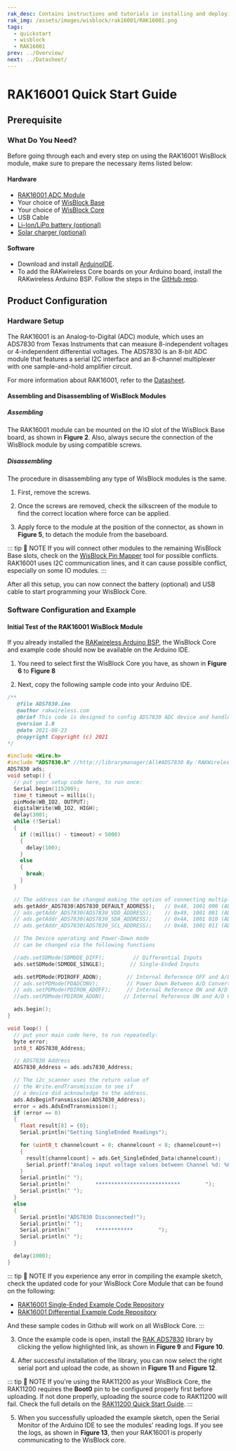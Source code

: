 ```yaml
---
rak_desc: Contains instructions and tutorials in installing and deploying your RAK16001. Instructions are written in a detailed and step-by-step manner for an easier experience in setting up your device. Aside from the hardware configuration, it also contains a software setup that includes detailed example codes that will help you get started.
rak_img: /assets/images/wisblock/rak16001/RAK16001.png
tags:
  - quickstart
  - wisblock
  - RAK16001
prev: ../Overview/
next: ../Datasheet/
---
```


# RAK16001 Quick Start Guide

## Prerequisite

### What Do You Need?

Before going through each and every step on using the RAK16001 WisBlock module, make sure to prepare the necessary items listed below:

#### Hardware

- [RAK16001 ADC Module](https://store.rakwireless.com/products/rak16001-wisblock-adc-module?utm_source=RAK16001&utm_medium=Document&utm_campaign=BuyFromStore)
- Your choice of [WisBlock Base](https://store.rakwireless.com/collections/wisblock-base)
- Your choice of [WisBlock Core](https://store.rakwireless.com/collections/wisblock-core)
- USB Cable
- [Li-Ion/LiPo battery (optional)](https://store.rakwireless.com/collections/wisblock-accessory/products/battery-connector-cable?utm_source=BatteryConnector&utm_medium=Document&utm_campaign=BuyFromStore)
- [Solar charger (optional)](https://store.rakwireless.com/collections/wisblock-accessory/products/solar-panel-connector-cable?utm_source=SolarPanelConnector&utm_medium=Document&utm_campaign=BuyFromStore)

#### Software

- Download and install [ArduinoIDE](https://www.arduino.cc/en/Main/Software).
- To add the RAKwireless Core boards on your Arduino board, install the RAKwireless Arduino BSP. Follow the steps in the [GitHub repo](https://github.com/RAKWireless/RAKwireless-Arduino-BSP-Index).

## Product Configuration

### Hardware Setup

The RAK16001 is an Analog-to-Digital (ADC) module, which uses an ADS7830 from Texas Instruments that can measure 8-independent voltages or 4-independent differential voltages. The ADS7830 is an 8-bit ADC module that features a serial I2C interface and an 8-channel multiplexer with one sample-and-hold amplifier circuit.

For more information about RAK16001, refer to the [Datasheet](../Datasheet/).

<rk-img
  src="/assets/images/wisblock/rak16001/quickstart/rak16001-assembly.png"
  width="50%"
  caption="RAK16001 connection to WisBlock Base"
/>

#### Assembling and Disassembling of WisBlock Modules

##### Assembling

The RAK16001 module can be mounted on the IO slot of the WisBlock Base board, as shown in **Figure 2**. Also, always secure the connection of the WisBlock module by using compatible screws.

<rk-img
  src="/assets/images/wisblock/rak16001/quickstart/mounting-mechanism.png"
  width="60%"
  caption="RAK16001 mounting connection to WisBlock Base module"
/>

##### Disassembling

The procedure in disassembling any type of WisBlock modules is the same.

1. First, remove the screws.

<rk-img
  src="/assets/images/wisblock/rak16001/quickstart/removing-screws.png"
  width="70%"
  caption="Removing screws from the WisBlock module"
/>

2. Once the screws are removed, check the silkscreen of the module to find the correct location where force can be applied.

<rk-img
  src="/assets/images/wisblock/rak16001/quickstart/detach_silkscreen.png"
  width="70%"
  caption="Detaching silkscreen on the WisBlock module"
/>

3. Apply force to the module at the position of the connector, as shown in **Figure 5**, to detach the module from the baseboard.

<rk-img
  src="/assets/images/wisblock/rak16001/quickstart/detach_module.png"
  width="70%"
  caption="Applying even forces on the proper location of a WisBlock module"
/>

::: tip 📝 NOTE
If you will connect other modules to the remaining WisBlock Base slots, check on the [WisBlock Pin Mapper](https://docs.rakwireless.com/Knowledge-Hub/Pin-Mapper/) tool for possible conflicts. RAK16001 uses I2C communication lines, and it can cause possible conflict, especially on some IO modules.
:::

After all this setup, you can now connect the battery (optional) and USB cable to start programming your WisBlock Core.

### Software Configuration and Example

#### Initial Test of the RAK16001 WisBlock Module

If you already installed the [RAKwireless Arduino BSP](https://github.com/RAKWireless/RAKwireless-Arduino-BSP-Index), the WisBlock Core and example code should now be available on the Arduino IDE.

1. You need to select first the WisBlock Core you have, as shown in **Figure 6** to **Figure 8**

<rk-img
  src="/assets/images/wisblock/rak16001/quickstart/rak4631-board.png"
  width="100%"
  caption="Selecting RAK4631 as WisBlock Core"
/>

<rk-img
  src="/assets/images/wisblock/rak16001/quickstart/rak11200-board.png"
  width="100%"
  caption="Selecting RAK11200 as WisBlock Core"
/>

<rk-img
  src="/assets/images/wisblock/rak16001/quickstart/rak11310-board.png"
  width="100%"
  caption="Selecting RAK11310 as WisBlock Core"
/>

2. Next, copy the following sample code into your Arduino IDE.

```c
/**
   @file ADS7830.ino
   @author rakwireless.com
   @brief This code is designed to config ADS7830 ADC device and handle the data
   @version 1.0
   @date 2021-08-23
   @copyright Copyright (c) 2021
*/

#include <Wire.h>
#include "ADS7830.h" //http://librarymanager/All#ADS7830 By：RAKWireless
ADS7830 ads;
void setup() {
  // put your setup code here, to run once:
  Serial.begin(115200);
  time_t timeout = millis();
  pinMode(WB_IO2, OUTPUT);
  digitalWrite(WB_IO2, HIGH);
  delay(300);
  while (!Serial)
  {
    if ((millis() - timeout) < 5000)
    {
      delay(100);
    }
    else
    {
      break;
    }
  }

  // The address can be changed making the option of connecting multiple devices
  ads.getAddr_ADS7830(ADS7830_DEFAULT_ADDRESS);   // 0x48, 1001 000 (ADDR = GND)
  // ads.getAddr_ADS7830(ADS7830_VDD_ADDRESS);    // 0x49, 1001 001 (ADDR = VDD)
  // ads.getAddr_ADS7830(ADS7830_SDA_ADDRESS);    // 0x4A, 1001 010 (ADDR = SDA)
  // ads.getAddr_ADS7830(ADS7830_SCL_ADDRESS);    // 0x4B, 1001 011 (ADDR = SCL)

  // The Device operating and Power-Down mode
  // can be changed via the following functions

  //ads.setSDMode(SDMODE_DIFF);         // Differential Inputs
  ads.setSDMode(SDMODE_SINGLE);        // Single-Ended Inputs

  ads.setPDMode(PDIROFF_ADON);        // Internal Reference OFF and A/D Converter ON
  // ads.setPDMode(PDADCONV);         // Power Down Between A/D Converter Conversions
  // ads.setPDMode(PDIRON_ADOFF);     // Internal Reference ON and A/D Converter OFF
  //ads.setPDMode(PDIRON_ADON);      // Internal Reference ON and A/D Converter ON

  ads.begin();
}

void loop() {
  // put your main code here, to run repeatedly:
  byte error;
  int8_t ADS7830_Address;

  // ADS7830 Address
  ADS7830_Address = ads.ads7830_Address;

  // The i2c_scanner uses the return value of
  // the Write.endTransmission to see if
  // a device did acknowledge to the address.
  ads.AdsBeginTransmission(ADS7830_Address);
  error = ads.AdsEndTransmission();
  if (error == 0)
  {
    float result[8] = {0};
    Serial.println("Getting SingleEnded Readings");

    for (uint8_t channelcount = 0; channelcount < 8; channelcount++)
    {
      result[channelcount] = ads.Get_SingleEnded_Data(channelcount);
      Serial.printf("Analog input voltage values between Channel %d: %0.2f\r\n", channelcount, result[channelcount]);
    }
    Serial.println(" ");
    Serial.println("        ***************************        ");
    Serial.println(" ");
  }
  else
  {
    Serial.println("ADS7830 Disconnected!");
    Serial.println(" ");
    Serial.println("        ************        ");
    Serial.println(" ");
  }

  delay(1000);
}

```
::: tip 📝 NOTE
If you experience any error in compiling the example sketch, check the updated code for your WisBlock Core Module that can be found on the following:

- [RAK16001 Single-Ended Example Code Repository](https://github.com/RAKWireless/WisBlock/tree/master/examples/common/IO/RAK16001_ADC_ADS7830/RAK16001_SingleEnded)
- [RAK16001 Differential Example Code Repository](https://github.com/RAKWireless/WisBlock/tree/master/examples/common/IO/RAK16001_ADC_ADS7830/RAK16001_Differential)

And these sample codes in Github will work on all WisBlock Core.
:::

3. Once the example code is open, install the [RAK ADS7830](https://github.com/RAKWireless/RAK-ADS7830-Library) library by clicking the yellow highlighted link, as shown in **Figure 9** and **Figure 10**.

<rk-img
  src="/assets/images/wisblock/rak16001/quickstart/rak16001-lib.png"
  width="100%"
  caption="Accessing the library used for RAK16001 Module"
/>

<rk-img
  src="/assets/images/wisblock/rak16001/quickstart/rak16001-libinstall.png"
  width="70%"
  caption="Installing the compatible library for RAK16001 Module"
/>

4. After successful installation of the library, you can now select the right serial port and upload the code, as shown in **Figure 11** and **Figure 12**.

::: tip 📝 NOTE
If you're using the RAK11200 as your WisBlock Core, the RAK11200 requires the **Boot0** pin to be configured properly first before uploading. If not done properly, uploading the source code to RAK11200 will fail. Check the full details on the [RAK11200 Quick Start Guide](https://docs.rakwireless.com/Product-Categories/WisBlock/RAK11200/Quickstart/#uploading-to-wisblock).
:::

<rk-img
  src="/assets/images/wisblock/rak16001/quickstart/rak4631-selectport.png"
  width="100%"
  caption="Selecting the correct Serial Port"
/>

<rk-img
  src="/assets/images/wisblock/rak16001/quickstart/rak4631-upload.png"
  width="100%"
  caption="Uploading the RAK16001 example code"
/>

5. When you successfully uploaded the example sketch, open the Serial Monitor of the Arduino IDE to see the modules' reading logs. If you see the logs, as shown in **Figure 13**, then your RAK16001 is properly communicating to the WisBlock core.

<rk-img
  src="/assets/images/wisblock/rak16001/quickstart/rak16001-logs.png"
  width="80%"
  caption="RAK16001 ADC Module data logs"
/>